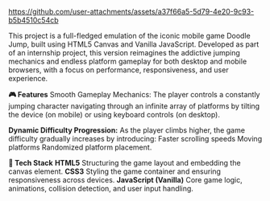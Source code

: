 

https://github.com/user-attachments/assets/a37f66a5-5d79-4e20-9c93-b5b4510c54cb









This project is a full-fledged emulation of the iconic mobile game Doodle Jump, built using HTML5 Canvas and Vanilla JavaScript. Developed as part of an internship project, this version reimagines the addictive jumping mechanics and endless platform gameplay for both desktop and mobile browsers, with a focus on performance, responsiveness, and user experience.


**🎮 Features**
Smooth Gameplay Mechanics: The player controls a constantly jumping character navigating through an infinite array of platforms by tilting the device (on mobile) or using keyboard controls (on desktop).

**Dynamic Difficulty Progression:** As the player climbs higher, the game difficulty gradually increases by introducing: Faster scrolling speeds Moving platforms Randomized platform placement.

**🧰 Tech Stack**
**HTML5** Structuring the game layout and embedding the canvas element.
**CSS3** Styling the game container and ensuring responsiveness across devices. 
**JavaScript (Vanilla)** Core game logic, animations, collision detection, and user input handling.
